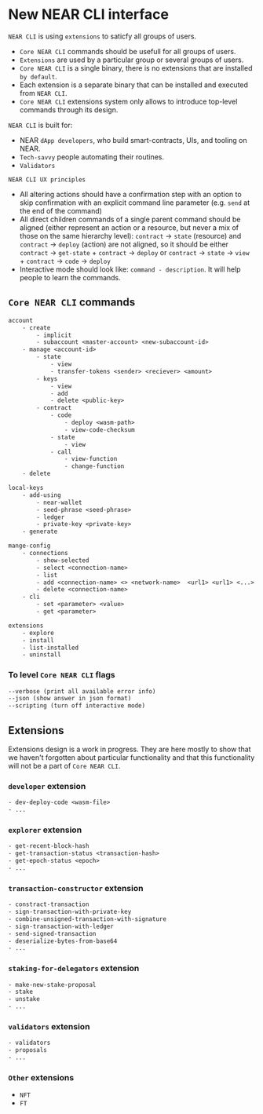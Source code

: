 # New NEAR CLI interface

`NEAR CLI` is using `extensions` to saticfy all groups of users.
- `Core NEAR CLI` commands should be usefull for all groups of users.
- `Extensions` are used by a particular group or several groups of users.
- `Core NEAR CLI` is a single binary, there is no extensions that are installed `by default`.
- Each extension is a separate binary that can be installed and executed from `NEAR CLI`.
- `Core NEAR CLI` extensions system only allows to introduce top-level commands through its design.

`NEAR CLI` is built for:
- NEAR `dApp developers`, who build smart-contracts, UIs, and tooling on NEAR.
- `Tech-savvy` people automating their routines.
- `Validators`

`NEAR CLI UX principles`
- All altering actions should have a confirmation step with an option to skip confirmation with an explicit command line parameter (e.g. `send` at the end of the command)
- All direct children commands of a single parent command should be aligned (either represent an action or a resource, but never a mix of those on the same hierarchy level): `contract` -> `state` (resource) and `contract` -> `deploy` (action) are not aligned, so it should be either `contract` -> `get-state` + `contract` -> `deploy` or `contract` -> `state` -> `view` + `contract` -> `code` -> `deploy`
- Interactive mode should look like: `command - description`. It will help people to learn the commands.

## `Core NEAR CLI` commands
```txt
account
    - create
        - implicit
        - subaccount <master-account> <new-subaccount-id>
    - manage <account-id>
        - state
            - view
            - transfer-tokens <sender> <reciever> <amount>
        - keys
            - view
            - add
            - delete <public-key>
        - contract
            - code
                - deploy <wasm-path>
                - view-code-checksum
            - state
                - view
            - call
                - view-function
                - change-function
    - delete

local-keys
    - add-using
        - near-wallet
        - seed-phrase <seed-phrase>
        - ledger
        - private-key <private-key>
    - generate

mange-config
    - connections
        - show-selected
        - select <connection-name>
        - list
        - add <connection-name> <> <network-name>  <url1> <url1> <...>
        - delete <connection-name>
    - cli
        - set <parameter> <value>
        - get <parameter>

extensions
    - explore
    - install
    - list-installed
    - uninstall
```

### To level `Core NEAR CLI` flags
```txt
--verbose (print all available error info)
--json (show answer in json format)
--scripting (turn off interactive mode)
```

## Extensions
Extensions design is a work in progress. They are here mostly to show that we haven't forgotten about particular functionality and that this functionality will not be a part of `Core NEAR CLI`.

### `developer` extension
```txt
- dev-deploy-code <wasm-file>
- ...
```

### `explorer` extension
```txt
- get-recent-block-hash
- get-transaction-status <transaction-hash>
- get-epoch-status <epoch>
- ...
```

### `transaction-constructor` extension
```txt
- constract-transaction
- sign-transaction-with-private-key
- combine-unsigned-transaction-with-signature
- sign-transaction-with-ledger
- send-signed-transaction
- deserialize-bytes-from-base64
- ...
```

### `staking-for-delegators` extension
```txt
- make-new-stake-proposal
- stake
- unstake
- ...
```

### `validators` extension
```txt
- validators
- proposals
- ...
```

### `Other` extensions
- `NFT`
- `FT`